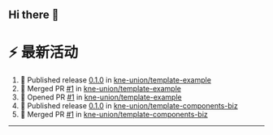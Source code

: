 ## Hi there 👋

<!--

**Here are some ideas to get you started:**

🙋‍♀️ A short introduction - what is your organization all about?
🌈 Contribution guidelines - how can the community get involved?
👩‍💻 Useful resources - where can the community find your docs? Is there anything else the community should know?
🍿 Fun facts - what does your team eat for breakfast?
🧙 Remember, you can do mighty things with the power of [Markdown](https://docs.github.com/github/writing-on-github/getting-started-with-writing-and-formatting-on-github/basic-writing-and-formatting-syntax)
-->


# ⚡ 最新活动

<!--START_SECTION:activity-->
1. 🚀 Published release [0.1.0](https://github.com/kne-union/template-example/releases/tag/0.1.0) in [kne-union/template-example](https://github.com/kne-union/template-example)
2. 🎉 Merged PR [#1](https://github.com/kne-union/template-example/pull/1) in [kne-union/template-example](https://github.com/kne-union/template-example)
3. 💪 Opened PR [#1](https://github.com/kne-union/template-example/pull/1) in [kne-union/template-example](https://github.com/kne-union/template-example)
4. 🚀 Published release [0.1.0](https://github.com/kne-union/template-components-biz/releases/tag/0.1.0) in [kne-union/template-components-biz](https://github.com/kne-union/template-components-biz)
5. 🎉 Merged PR [#1](https://github.com/kne-union/template-components-biz/pull/1) in [kne-union/template-components-biz](https://github.com/kne-union/template-components-biz)
<!--END_SECTION:activity-->

---
